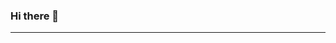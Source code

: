 ### Hi there 👋

<!--
**dixonAnatoAscencio/dixonAnatoAscencio** is a ✨ _special_ ✨ repository because its `README.md` (this file) appears on your GitHub profile.

Here are some ideas to get you started:

👨‍💻 About Me :
📝 I work as a full stack web developer

📫 How to reach me carlos.develops@gmail.com

🌱 I’m currently learning React.js

🔨 Languages and Tools:
HTML  CSS  JavaScript  React  Bootstrap  Sass  MySQL  Git Git Git Git Git
-->


---

